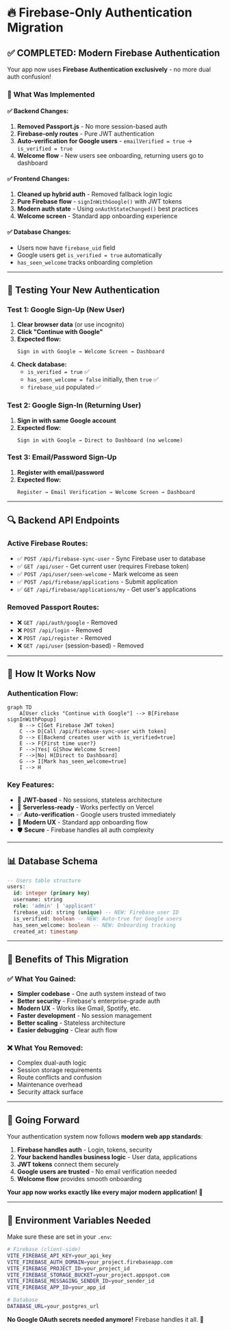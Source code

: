 # 🔥 Firebase-Only Authentication Migration

## ✅ **COMPLETED: Modern Firebase Authentication**

Your app now uses **Firebase Authentication exclusively** - no more dual auth confusion!

### **🎯 What Was Implemented**

#### **✅ Backend Changes:**
1. **Removed Passport.js** - No more session-based auth
2. **Firebase-only routes** - Pure JWT authentication  
3. **Auto-verification for Google users** - `emailVerified = true` → `is_verified = true`
4. **Welcome flow** - New users see onboarding, returning users go to dashboard

#### **✅ Frontend Changes:**
1. **Cleaned up hybrid auth** - Removed fallback login logic
2. **Pure Firebase flow** - `signInWithGoogle()` with JWT tokens
3. **Modern auth state** - Using `onAuthStateChanged()` best practices
4. **Welcome screen** - Standard app onboarding experience

#### **✅ Database Changes:**
- Users now have `firebase_uid` field
- Google users get `is_verified = true` automatically  
- `has_seen_welcome` tracks onboarding completion

---

## **🧪 Testing Your New Authentication**

### **Test 1: Google Sign-Up (New User)**
1. **Clear browser data** (or use incognito)
2. **Click "Continue with Google"**
3. **Expected flow:**
   ```
   Sign in with Google → Welcome Screen → Dashboard
   ```
4. **Check database:** 
   - `is_verified = true` ✅
   - `has_seen_welcome = false` initially, then `true` ✅
   - `firebase_uid` populated ✅

### **Test 2: Google Sign-In (Returning User)**
1. **Sign in with same Google account**
2. **Expected flow:**
   ```
   Sign in with Google → Direct to Dashboard (no welcome)
   ```

### **Test 3: Email/Password Sign-Up**
1. **Register with email/password**
2. **Expected flow:**
   ```
   Register → Email Verification → Welcome Screen → Dashboard
   ```

---

## **🔍 Backend API Endpoints**

### **Active Firebase Routes:**
- ✅ `POST /api/firebase-sync-user` - Sync Firebase user to database
- ✅ `GET /api/user` - Get current user (requires Firebase token)
- ✅ `POST /api/user/seen-welcome` - Mark welcome as seen
- ✅ `POST /api/firebase/applications` - Submit application
- ✅ `GET /api/firebase/applications/my` - Get user's applications

### **Removed Passport Routes:**
- ❌ `GET /api/auth/google` - Removed
- ❌ `POST /api/login` - Removed  
- ❌ `POST /api/register` - Removed
- ❌ `GET /api/user` (session-based) - Removed

---

## **🔧 How It Works Now**

### **Authentication Flow:**
```mermaid
graph TD
    A[User clicks "Continue with Google"] --> B[Firebase signInWithPopup]
    B --> C[Get Firebase JWT token]
    C --> D[Call /api/firebase-sync-user with token]
    D --> E[Backend creates user with is_verified=true]
    E --> F{First time user?}
    F -->|Yes| G[Show Welcome Screen]
    F -->|No| H[Direct to Dashboard]
    G --> I[Mark has_seen_welcome=true]
    I --> H
```

### **Key Features:**
- 🔐 **JWT-based** - No sessions, stateless architecture
- 🚀 **Serverless-ready** - Works perfectly on Vercel
- ✅ **Auto-verification** - Google users trusted immediately
- 🎨 **Modern UX** - Standard app onboarding flow
- 🛡️ **Secure** - Firebase handles all auth complexity

---

## **📊 Database Schema**

```sql
-- Users table structure
users:
  id: integer (primary key)
  username: string
  role: 'admin' | 'applicant'  
  firebase_uid: string (unique) -- NEW: Firebase user ID
  is_verified: boolean -- NEW: Auto-true for Google users
  has_seen_welcome: boolean -- NEW: Onboarding tracking
  created_at: timestamp
```

---

## **🎉 Benefits of This Migration**

### **✅ What You Gained:**
- **Simpler codebase** - One auth system instead of two
- **Better security** - Firebase's enterprise-grade auth
- **Modern UX** - Works like Gmail, Spotify, etc.
- **Faster development** - No session management
- **Better scaling** - Stateless architecture
- **Easier debugging** - Clear auth flow

### **❌ What You Removed:**
- Complex dual-auth logic
- Session storage requirements  
- Route conflicts and confusion
- Maintenance overhead
- Security attack surface

---

## **🚀 Going Forward**

Your authentication system now follows **modern web app standards**:

1. **Firebase handles auth** - Login, tokens, security
2. **Your backend handles business logic** - User data, applications
3. **JWT tokens** connect them securely
4. **Google users are trusted** - No email verification needed
5. **Welcome flow** provides smooth onboarding

**Your app now works exactly like every major modern application!** 🎯

---

## **🔧 Environment Variables Needed**

Make sure these are set in your `.env`:

```bash
# Firebase (client-side)
VITE_FIREBASE_API_KEY=your_api_key
VITE_FIREBASE_AUTH_DOMAIN=your_project.firebaseapp.com
VITE_FIREBASE_PROJECT_ID=your_project_id
VITE_FIREBASE_STORAGE_BUCKET=your_project.appspot.com
VITE_FIREBASE_MESSAGING_SENDER_ID=your_sender_id
VITE_FIREBASE_APP_ID=your_app_id

# Database
DATABASE_URL=your_postgres_url
```

**No Google OAuth secrets needed anymore!** Firebase handles it all. 🎉 